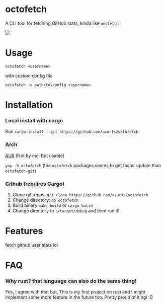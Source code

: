 # octofetch

A CLI tool for fetching GitHub stats, kinda like `neofetch`

<img src=https://taku.n1ko23.moe/static/attachments/1635502055170-image.png>

# Usage
```octofetch <username>```

with custom config file

```octofetch -c path\to\config <username>```

# Installation

### Local install with cargo

Run `cargo install --git https://github.com/azur1s/octofetch`

### Arch

[AUR](https://aur.archlinux.org/packages/?O=0&K=octofetch) (Not by me, but usable)

```yay -S octofetch``` (the `octofetch` packages seems to get faster update than `octofetch-git`)

### Github (requires Cargo)

1. Clone git repos: ```git clone https://github.com/azur1s/octofetch```
2. Change directory: ```cd octofetch```
3. Build binary ```make build``` or ```cargo bulid```
4. Change directory to ```./target/debug``` and then run it!

# Features

fetch github user stats lol

# FAQ

### Why rust? that language can also do the same thing!

Yes, I agree with that but, This is my first project
on rust and I might implement some more feature in the
future too. Pretty proud of it ngl :D
